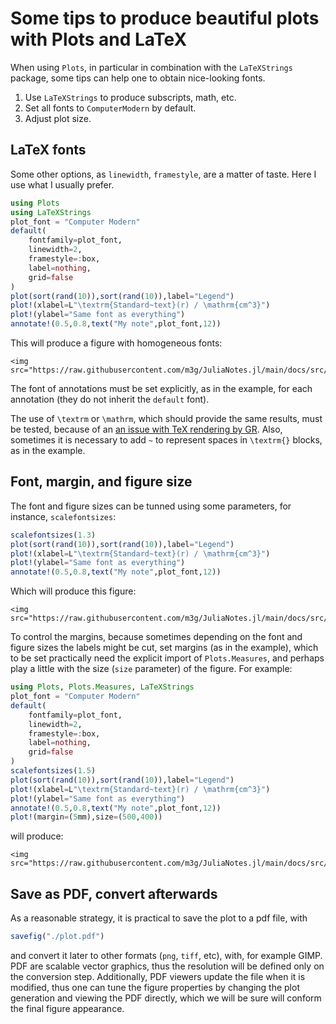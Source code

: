 # Some tips to produce beautiful plots with Plots and LaTeX

When using `Plots`, in particular in combination with the `LaTeXStrings` package, some tips can help one to obtain nice-looking fonts.

1. Use `LaTeXStrings` to produce subscripts, math, etc.
2. Set all fonts to `ComputerModern` by default. 
3. Adjust plot size. 

## LaTeX fonts

Some other options, as `linewidth`, `framestyle`, are a matter of taste. Here I use what I usually prefer. 

```julia
using Plots
using LaTeXStrings
plot_font = "Computer Modern"
default(
    fontfamily=plot_font,
    linewidth=2, 
    framestyle=:box, 
    label=nothing, 
    grid=false
)
plot(sort(rand(10)),sort(rand(10)),label="Legend")
plot!(xlabel=L"\textrm{Standard~text}(r) / \mathrm{cm^3}")
plot!(ylabel="Same font as everything")
annotate!(0.5,0.8,text("My note",plot_font,12))
```

This will produce a figure with homogeneous fonts:

```@raw html
<img src="https://raw.githubusercontent.com/m3g/JuliaNotes.jl/main/docs/src/assets/plot1.png">
```
The font of annotations must be set explicitly, as in the example, for each annotation (they do not inherit the `default` font).

The use of `\textrm` or `\mathrm`, which should provide the same results, must be tested, because of an [an issue with TeX rendering by GR](https://github.com/jheinen/GR.jl/issues/402). Also, sometimes it is necessary to add `~` to represent spaces in `\textrm{}` blocks, as in the example. 

## Font, margin, and figure size

The font and figure sizes can be tunned using some parameters, for instance, `scalefontsizes`:

```julia
scalefontsizes(1.3)
plot(sort(rand(10)),sort(rand(10)),label="Legend")
plot!(xlabel=L"\textrm{Standard~text}(r) / \mathrm{cm^3}")
plot!(ylabel="Same font as everything")
annotate!(0.5,0.8,text("My note",plot_font,12))
```

Which will produce this figure:

```@raw html
<img src="https://raw.githubusercontent.com/m3g/JuliaNotes.jl/main/docs/src/assets/plot2.png">
```

To control the margins, because sometimes depending on the font and figure sizes the labels might be cut, set margins (as in the example), which to be set practically need the explicit import of `Plots.Measures`, and perhaps play a little with the size (`size` parameter) of the figure. For example:

```julia
using Plots, Plots.Measures, LaTeXStrings
plot_font = "Computer Modern"
default(
    fontfamily=plot_font,
    linewidth=2, 
    framestyle=:box, 
    label=nothing, 
    grid=false
)
scalefontsizes(1.5)
plot(sort(rand(10)),sort(rand(10)),label="Legend")
plot!(xlabel=L"\textrm{Standard~text}(r) / \mathrm{cm^3}")
plot!(ylabel="Same font as everything")
annotate!(0.5,0.8,text("My note",plot_font,12))
plot!(margin=(5mm),size=(500,400))
```
will produce:

```@raw html
<img src="https://raw.githubusercontent.com/m3g/JuliaNotes.jl/main/docs/src/assets/plot3.png">
```

## Save as PDF, convert afterwards

As a reasonable strategy, it is practical to save the plot to a pdf file, with 
```julia
savefig("./plot.pdf")
```
and convert it later to other formats (`png`, `tiff`, etc), with, for example GIMP. PDF are scalable vector graphics, thus the resolution will be defined only on the conversion step. Additionally, PDF viewers update the file when it is modified, thus one can tune the figure properties by changing the plot generation and viewing the PDF directly, which we will be sure will conform the final figure appearance.   





